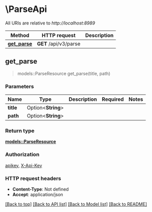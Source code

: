 # \ParseApi

All URIs are relative to *http://localhost:8989*

Method | HTTP request | Description
------------- | ------------- | -------------
[**get_parse**](ParseApi.md#get_parse) | **GET** /api/v3/parse | 



## get_parse

> models::ParseResource get_parse(title, path)


### Parameters


Name | Type | Description  | Required | Notes
------------- | ------------- | ------------- | ------------- | -------------
**title** | Option<**String**> |  |  |
**path** | Option<**String**> |  |  |

### Return type

[**models::ParseResource**](ParseResource.md)

### Authorization

[apikey](../README.md#apikey), [X-Api-Key](../README.md#X-Api-Key)

### HTTP request headers

- **Content-Type**: Not defined
- **Accept**: application/json

[[Back to top]](#) [[Back to API list]](../README.md#documentation-for-api-endpoints) [[Back to Model list]](../README.md#documentation-for-models) [[Back to README]](../README.md)

